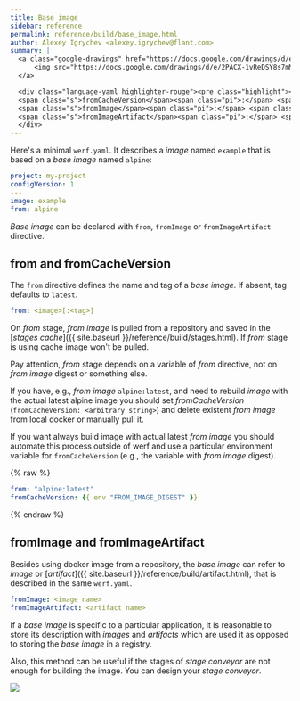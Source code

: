 ```yaml
---
title: Base image
sidebar: reference
permalink: reference/build/base_image.html
author: Alexey Igrychev <alexey.igrychev@flant.com>
summary: |
  <a class="google-drawings" href="https://docs.google.com/drawings/d/e/2PACX-1vReDSY8s7mMtxuxwDTwtPLFYjEXePaoIB-XbEZcunJGNEHrLbrb9aFxyOoj_WeQe0XKQVhq7RWnG3Eq/pub?w=2031&amp;h=144" data-featherlight="image">
      <img src="https://docs.google.com/drawings/d/e/2PACX-1vReDSY8s7mMtxuxwDTwtPLFYjEXePaoIB-XbEZcunJGNEHrLbrb9aFxyOoj_WeQe0XKQVhq7RWnG3Eq/pub?w=1016&amp;h=72">
  </a>

  <div class="language-yaml highlighter-rouge"><pre class="highlight"><code><span class="s">from</span><span class="pi">:</span> <span class="s">&lt;image[:&lt;tag&gt;]&gt;</span>
  <span class="s">fromCacheVersion</span><span class="pi">:</span> <span class="s">&lt;arbitrary string&gt;</span>
  <span class="s">fromImage</span><span class="pi">:</span> <span class="s">&lt;image name&gt;</span>
  <span class="s">fromImageArtifact</span><span class="pi">:</span> <span class="s">&lt;artifact name&gt;</span></code></pre>
  </div>
---
```


Here's a minimal `werf.yaml`. It describes a _image_ named `example` that is based on a _base image_ named `alpine`:

```yaml
project: my-project
configVersion: 1
---
image: example
from: alpine
```

_Base image_ can be declared with `from`, `fromImage` or `fromImageArtifact` directive.

## from and fromCacheVersion

The `from` directive defines the name and tag of a _base image_. If absent, tag defaults to `latest`.

```yaml
from: <image>[:<tag>]
```

On _from_ stage, _from image_ is pulled from a repository and saved in the [_stages cache_]({{ site.baseurl }}/reference/build/stages.html). If _from_ stage is using cache image won't be pulled.

Pay attention, _from_ stage depends on a variable of _from_ directive, not on _from image_ digest or something else.

If you have, e.g., _from image_ `alpine:latest`, and need to rebuild _image_ with the actual latest alpine image you should set _fromCacheVersion_ (`fromCacheVersion: <arbitrary string>`) and delete existent _from image_ from local docker or manually pull it.

If you want always build image with actual latest _from image_ you should automate this process outside of werf and use a particular environment variable for `fromCacheVersion` (e.g., the variable with _from image_ digest).

{% raw %}
```yaml
from: "alpine:latest"
fromCacheVersion: {{ env "FROM_IMAGE_DIGEST" }}
```
{% endraw %}

## fromImage and fromImageArtifact

Besides using docker image from a repository, the _base image_ can refer to _image_ or [_artifact_]({{ site.baseurl }}/reference/build/artifact.html), that is described in the same `werf.yaml`.

```yaml
fromImage: <image name>
fromImageArtifact: <artifact name>
```

If a _base image_ is specific to a particular application,
it is reasonable to store its description with _images_ and _artifacts_ which are used it as opposed to storing the _base image_ in a registry.

Also, this method can be useful if the stages of _stage conveyor_ are not enough for building the image. You can design your _stage conveyor_.

<a class="google-drawings" href="https://docs.google.com/drawings/d/e/2PACX-1vTmQBPjB6p_LUpwiae09d_Jp0JoS6koTTbCwKXfBBAYne9KCOx2CvcM6DuD9pnopdeHF--LPpxJJFhB/pub?w=1629&amp;h=1435" data-featherlight="image">
<img src="https://docs.google.com/drawings/d/e/2PACX-1vTmQBPjB6p_LUpwiae09d_Jp0JoS6koTTbCwKXfBBAYne9KCOx2CvcM6DuD9pnopdeHF--LPpxJJFhB/pub?w=850&amp;h=673">
</a>
